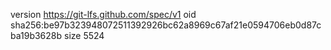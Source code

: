 version https://git-lfs.github.com/spec/v1
oid sha256:be97b323948072511392926bc62a8969c67af21e0594706eb0d87cba19b3628b
size 5524
